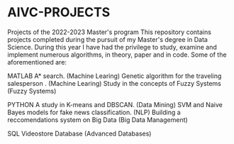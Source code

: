 # AIVC-PROJECTS
Projects of the 2022-2023 Master's program 
This repository contains projects completed during the pursuit of my Master's degree in Data Science.
During this year I have had the privilege to study, examine and implement numerous algorithms, in theory, paper and in code.
Some of the aforementioned are:

MATLAB
A* search. (Machine Learing)
Genetic algorithm for the traveling salesperson . (Machine Learing)
Study in the concepts of Fuzzy Systems (Fuzzy Systems)

PYTHON
A study in K-means and DBSCAN. (Data Mining) 
SVM and Naive Bayes models for fake news classification. (NLP)
Building a reccomendations system on Big Data (Big Data Management)

SQL
Videostore Database (Advanced Databases)
